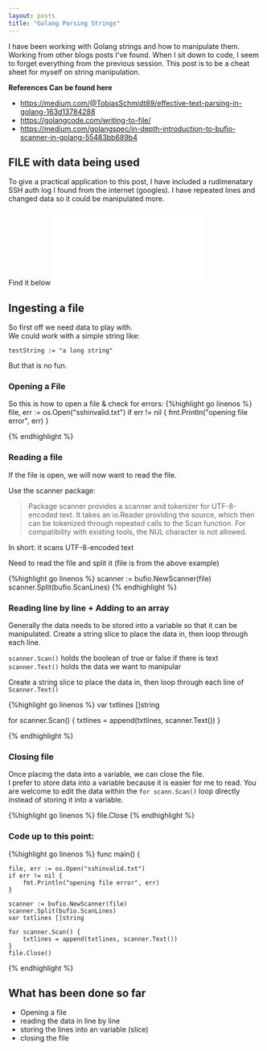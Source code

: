 ```yaml
---
layout: posts
title: "Golang Parsing Strings"
---
```


I have been working with Golang strings and how to manipulate them. Working from other blogs posts I've found. When I sit down to code, I seem to forget everything from the previous session. This post is to be a cheat sheet for myself on string manipulation.

**References Can be found here**
* https://medium.com/@TobiasSchmidt89/effective-text-parsing-in-golang-163d13784288
* https://golangcode.com/writing-to-file/
* https://medium.com/golangspec/in-depth-introduction-to-bufio-scanner-in-golang-55483bb689b4


## FILE with data being used
To give a practical application to this post, I have included a rudimenatary SSH auth log I found from the internet (googles). I have repeated lines and changed data so it could be manipulated more.

Find it below
![SSH auth Log](/images/sshinvalid.txt)

## Ingesting a file
So first off we need data to play with.  
We could work with a simple string like:

`testString := "a long string"`

But that is no fun.
### Opening a File
So this is how to open a file & check for errors:
{%highlight go linenos %}
file, err := os.Open("sshinvalid.txt")
if err != nil {
	fmt.Println("opening file error", err)
}

{% endhighlight %}


### Reading a file
If the file is open, we will now want to read the file.

Use the scanner package:
> Package scanner provides a scanner and tokenizer for UTF-8-encoded text. It takes an io.Reader providing the source, which then can be tokenized through repeated calls to the Scan function. For compatibility with existing tools, the NUL character is not allowed.

In short: it scans UTF-8-encoded text

Need to read the file and split it (file is from the above example)

{%highlight go linenos %}
scanner := bufio.NewScanner(file)
scanner.Split(bufio.ScanLines)
{% endhighlight %}


### Reading line by line + Adding to an array
Generally the data needs to be stored into a variable so that it can be manipulated.
Create a string slice to place the data in, then loop through each line.

`scanner.Scan()` holds the boolean of true or false if there is text
`scanner.Text()` holds the data we want to manipular

Create a string slice to place the data in, then loop through each line of `Scanner.Text()` 

{%highlight go linenos %}
var txtlines []string

for scanner.Scan() {
	txtlines = append(txtlines, scanner.Text())
}

{% endhighlight %}


### Closing file
Once placing the data into a variable, we can close the file.  
I prefer to store data into a variable because it is easier for me to read. You are welcome to edit the data within the `for scann.Scan()` loop directly instead of storing it into a variable.


{%highlight go linenos %}
file.Close
{% endhighlight %}


### Code up to this point:
{%highlight go linenos %}
func main() {

	file, err := os.Open("sshinvalid.txt")
	if err != nil {
		fmt.Println("opening file error", err)
	}

	scanner := bufio.NewScanner(file)
	scanner.Split(bufio.ScanLines)
	var txtlines []string

	for scanner.Scan() {
		txtlines = append(txtlines, scanner.Text())
	}
	file.Close()
{% endhighlight %}


## What has been done so far  
* Opening a file
* reading the data in line by line
* storing the lines into an variable (slice)
* closing the file


























